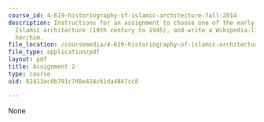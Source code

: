 ```yaml
---
course_id: 4-619-historiography-of-islamic-architecture-fall-2014
description: Instructions for an assignment to choose one of the early scholars of
  Islamic architecture (19th century to 1945), and write a Wikipedia-like entry about
  her/him.
file_location: /coursemedia/4-619-historiography-of-islamic-architecture-fall-2014/82413ac0b791c7d8e424c61da4847cc8_MIT4_619F14_assignment2.pdf
file_type: application/pdf
layout: pdf
title: Assignment 2
type: course
uid: 82413ac0b791c7d8e424c61da4847cc8

---
```

None